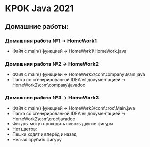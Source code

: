 # КРОК Java 2021

## Домашние работы:
### Домашняя работа №1 -> HomeWork1
- Файл с main() функцией -> HomeWork1\HomeWork.java

### Домашняя работа №2 -> HomeWork2
- Файл с main() функцией -> HomeWork2\сom\company\Main.java
- Папка со сгенерированной IDEA'ей документацией -> HomeWork2\сom\company\javadoc

### Домашняя работа №3 -> HomeWork3
- Файл с main() функцией -> HomeWork3\сom\croc\Main.java
- Папка со сгенерированной IDEA'ей документацией -> HomeWork2\сom\croc\javadoc
- Фигуры могут проходить сквозь другие фигуры
- Нет цветов:
 - Пешки ходят и вперёд и назад
 - Нельзя срубить фигуру
